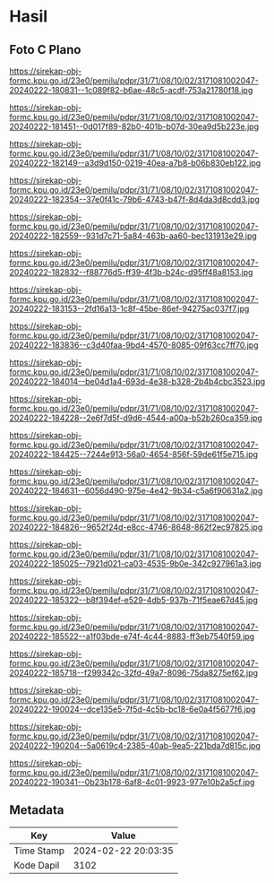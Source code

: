 # Hasil

## Foto C Plano

https://sirekap-obj-formc.kpu.go.id/23e0/pemilu/pdpr/31/71/08/10/02/3171081002047-20240222-180831--1c089f82-b6ae-48c5-acdf-753a21780f18.jpg

https://sirekap-obj-formc.kpu.go.id/23e0/pemilu/pdpr/31/71/08/10/02/3171081002047-20240222-181451--0d017f89-82b0-401b-b07d-30ea9d5b223e.jpg

https://sirekap-obj-formc.kpu.go.id/23e0/pemilu/pdpr/31/71/08/10/02/3171081002047-20240222-182149--a3d9d150-0219-40ea-a7b8-b06b830eb122.jpg

https://sirekap-obj-formc.kpu.go.id/23e0/pemilu/pdpr/31/71/08/10/02/3171081002047-20240222-182354--37e0f41c-79b6-4743-b47f-8d4da3d8cdd3.jpg

https://sirekap-obj-formc.kpu.go.id/23e0/pemilu/pdpr/31/71/08/10/02/3171081002047-20240222-182559--931d7c71-5a84-463b-aa60-bec131913e29.jpg

https://sirekap-obj-formc.kpu.go.id/23e0/pemilu/pdpr/31/71/08/10/02/3171081002047-20240222-182832--f88776d5-ff39-4f3b-b24c-d95ff48a8153.jpg

https://sirekap-obj-formc.kpu.go.id/23e0/pemilu/pdpr/31/71/08/10/02/3171081002047-20240222-183153--2fd16a13-1c8f-45be-86ef-94275ac037f7.jpg

https://sirekap-obj-formc.kpu.go.id/23e0/pemilu/pdpr/31/71/08/10/02/3171081002047-20240222-183836--c3d40faa-9bd4-4570-8085-09f63cc7ff70.jpg

https://sirekap-obj-formc.kpu.go.id/23e0/pemilu/pdpr/31/71/08/10/02/3171081002047-20240222-184014--be04d1a4-693d-4e38-b328-2b4b4cbc3523.jpg

https://sirekap-obj-formc.kpu.go.id/23e0/pemilu/pdpr/31/71/08/10/02/3171081002047-20240222-184228--2e6f7d5f-d9d6-4544-a00a-b52b260ca359.jpg

https://sirekap-obj-formc.kpu.go.id/23e0/pemilu/pdpr/31/71/08/10/02/3171081002047-20240222-184425--7244e913-56a0-4654-856f-59de61f5e715.jpg

https://sirekap-obj-formc.kpu.go.id/23e0/pemilu/pdpr/31/71/08/10/02/3171081002047-20240222-184631--6056d490-975e-4e42-9b34-c5a6f90631a2.jpg

https://sirekap-obj-formc.kpu.go.id/23e0/pemilu/pdpr/31/71/08/10/02/3171081002047-20240222-184826--9652f24d-e8cc-4746-8648-862f2ec97825.jpg

https://sirekap-obj-formc.kpu.go.id/23e0/pemilu/pdpr/31/71/08/10/02/3171081002047-20240222-185025--7921d021-ca03-4535-9b0e-342c927961a3.jpg

https://sirekap-obj-formc.kpu.go.id/23e0/pemilu/pdpr/31/71/08/10/02/3171081002047-20240222-185322--b8f394ef-e529-4db5-937b-71f5eae67d45.jpg

https://sirekap-obj-formc.kpu.go.id/23e0/pemilu/pdpr/31/71/08/10/02/3171081002047-20240222-185522--a1f03bde-e74f-4c44-8883-ff3eb7540f59.jpg

https://sirekap-obj-formc.kpu.go.id/23e0/pemilu/pdpr/31/71/08/10/02/3171081002047-20240222-185718--f299342c-32fd-49a7-8096-75da8275ef62.jpg

https://sirekap-obj-formc.kpu.go.id/23e0/pemilu/pdpr/31/71/08/10/02/3171081002047-20240222-190024--dce135e5-7f5d-4c5b-bc18-6e0a4f5677f6.jpg

https://sirekap-obj-formc.kpu.go.id/23e0/pemilu/pdpr/31/71/08/10/02/3171081002047-20240222-190204--5a0619c4-2385-40ab-9ea5-221bda7d815c.jpg

https://sirekap-obj-formc.kpu.go.id/23e0/pemilu/pdpr/31/71/08/10/02/3171081002047-20240222-190341--0b23b178-6af8-4c01-9923-977e10b2a5cf.jpg


## Metadata

| Key        | Value               |
| ---------- | ------------------- |
| Time Stamp | 2024-02-22 20:03:35 |
| Kode Dapil | 3102                |



